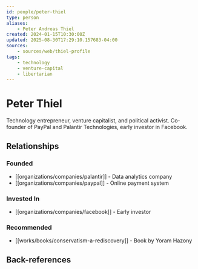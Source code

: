 ```yaml
---
id: people/peter-thiel
type: person
aliases:
    - Peter Andreas Thiel
created: 2024-01-15T10:30:00Z
updated: 2025-08-30T17:29:10.157683-04:00
sources:
    - sources/web/thiel-profile
tags:
    - technology
    - venture-capital
    - libertarian
---
```


# Peter Thiel

Technology entrepreneur, venture capitalist, and political activist. Co-founder of PayPal and Palantir Technologies, early investor in Facebook.

## Relationships

### Founded
- [[organizations/companies/palantir]] - Data analytics company
- [[organizations/companies/paypal]] - Online payment system

### Invested In
- [[organizations/companies/facebook]] - Early investor

### Recommended
- [[works/books/conservatism-a-rediscovery]] - Book by Yoram Hazony

## Back-references
<!-- Auto-maintained by the system -->

